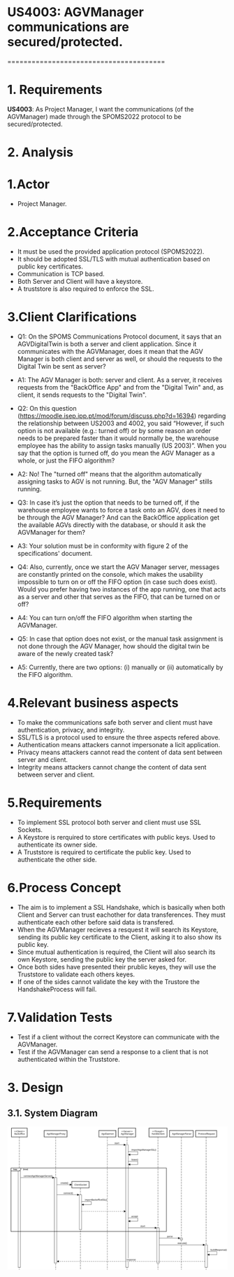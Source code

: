 # US4003: AGVManager communications are secured/protected.
=======================================

# 1. Requirements

**US4003**: 
As Project Manager, I want the communications (of the AGVManager) made through the SPOMS2022 protocol to be secured/protected.


# 2. Analysis

# 1.Actor #
* Project Manager.

# 2.Acceptance Criteria #
* It must be used the provided application protocol (SPOMS2022).
* It should be adopted SSL/TLS with mutual authentication based on public key certificates.
* Communication is TCP based.
* Both Server and Client will have a keystore.
* A truststore is also required to enforce the SSL.

# 3.Client Clarifications
* Q1: On the SPOMS Communications Protocol document, it says that an AGVDigitalTwin is both a server and client application. Since it communicates with the AGVManager, does it mean that the AGV Manager is both client and server as well, or should the requests to the Digital Twin be sent as server?
* A1: The AGV Manager is both: server and client. As a server, it receives requests from the "BackOffice App" and from the "Digital Twin" and, as client, it sends requests to the "Digital Twin".

* Q2: On this question (https://moodle.isep.ipp.pt/mod/forum/discuss.php?d=16394) regarding the relationship between US2003 and 4002, you said “However, if such option is not available (e.g.: turned off) or by some reason an order needs to be prepared faster than it would normally be, the warehouse employee has the ability to assign tasks manually (US 2003)”. When you say that the option is turned off, do you mean the AGV Manager as a whole, or just the FIFO algorithm? 
* A2: No! The "turned off" means that the algorithm automatically assigning tasks to AGV is not running. But, the "AGV Manager" stills running.

* Q3: In case it’s just the option that needs to be turned off, if the warehouse employee wants to force a task onto an AGV, does it need to be through the AGV Manager? And can the BackOffice application get the available AGVs directly with the database, or should it ask the AGVManager for them?
* A3: Your solution must be in conformity with figure 2 of the specifications' document.

* Q4: Also, currently, once we start the AGV Manager server, messages are constantly printed on the console, which makes the usability impossible to turn on or off the FIFO option (in case such does exist). Would you prefer having two instances of the app running, one that acts as a server and other that serves as the FIFO, that can be turned on or off?
* A4: You can turn on/off the FIFO algorithm when starting the AGVManager.

* Q5: In case that option does not exist, or the manual task assignment is not done through the AGV Manager, how should the digital twin be aware of the newly created task?
* A5: Currently, there are two options: (i) manually or (ii) automatically by the FIFO algorithm. 

# 4.Relevant business aspects
* To make the communications safe both server and client must have authentication, privacy, and integrity.
* SSL/TLS is a protocol used to ensure the three aspects refered above.
* Authentication means attackers cannot impersonate a licit application.
* Privacy means attackers cannot read the content of data sent between server and client.
* Integrity means attackers cannot change the content of data sent between server and client.

# 5.Requirements
* To implement SSL protocol both server and client must use SSL Sockets.
* A Keystore is rerquired to store certificates with public keys. Used to authenticate its owner side.
* A Truststore is required to certificate the public key. Used to authenticate the other side.

# 6.Process Concept
* The aim is to implement a SSL Handshake, which is basically when both Client and Server
can trust eachother for data transferences. They must authenticate each other before said data is transfered.
* When the AGVManager recieves a resquest it will search its Keystore, 
sending its public key certificate to the Client, asking it to also show its public key.
* Since mutual authentication is required, the Client will also
search its own Keystore, sending the public key the server asked for.
* Once both sides have presented their prublic keyes, they will use the Truststore
to validate each others keyes.
* If one of the sides cannot validate the key with the Trustore the HandshakeProcess will fail.

# 7.Validation Tests
* Test if a client without the correct Keystore can communicate with the AGVManager.
* Test if the AGVManager can send a response to a client that is not authenticated within the Truststore.


# 3. Design

## 3.1. System Diagram

![SD.svg](SD.svg)